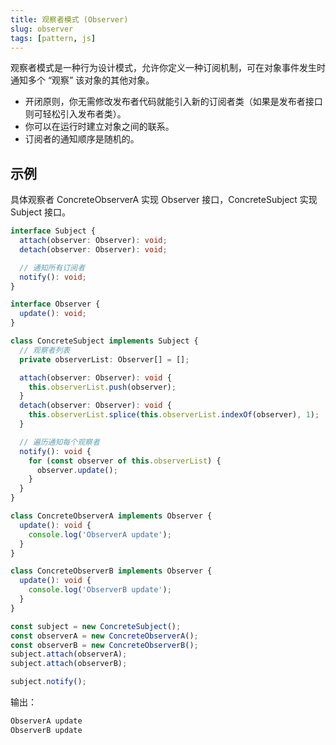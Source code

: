 ```yaml
---
title: 观察者模式 (Observer)
slug: observer
tags: [pattern, js]
---
```



观察者模式是一种行为设计模式，允许你定义一种订阅机制，可在对象事件发生时通知多个 “观察” 该对象的其他对象。

- 开闭原则，你无需修改发布者代码就能引入新的订阅者类（如果是发布者接口则可轻松引入发布者类）。
- 你可以在运行时建立对象之间的联系。
- 订阅者的通知顺序是随机的。

## 示例
具体观察者 ConcreteObserverA 实现 Observer 接口，ConcreteSubject 实现 Subject 接口。
```ts
interface Subject {
  attach(observer: Observer): void;
  detach(observer: Observer): void;

  // 通知所有订阅者
  notify(): void;
}

interface Observer {
  update(): void;
}

class ConcreteSubject implements Subject {
  // 观察者列表
  private observerList: Observer[] = [];

  attach(observer: Observer): void {
    this.observerList.push(observer);
  }
  detach(observer: Observer): void {
    this.observerList.splice(this.observerList.indexOf(observer), 1);
  }

  // 遍历通知每个观察者
  notify(): void {
    for (const observer of this.observerList) {
      observer.update();
    }
  }
}

class ConcreteObserverA implements Observer {
  update(): void {
    console.log('ObserverA update');
  }
}

class ConcreteObserverB implements Observer {
  update(): void {
    console.log('ObserverB update');
  }
}

const subject = new ConcreteSubject();
const observerA = new ConcreteObserverA();
const observerB = new ConcreteObserverB();
subject.attach(observerA);
subject.attach(observerB);

subject.notify();
```
输出：
```ts
ObserverA update
ObserverB update
```